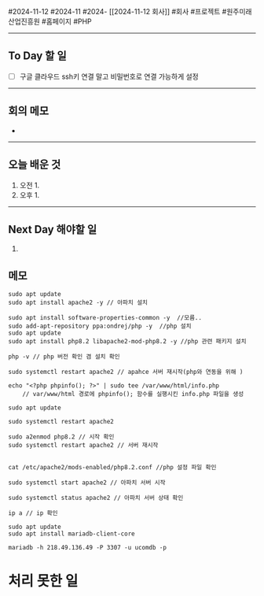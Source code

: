 #2024-11-12 #2024-11 #2024- [[2024-11-12 회사]]
#회사 #프로젝트 #원주미래산업진흥원 #홈페이지 #PHP

---
## To Day 할 일
- [ ] 구글 클라우드 ssh키 연결 말고 비밀번호로 연결 가능하게 설정
---
## 회의 메모
- 
---
## 오늘 배운 것
1. 오전
    1. 
2. 오후
    1. 
---
## Next Day 해야할 일
1. 


## 메모

```linux
sudo apt update
sudo apt install apache2 -y // 아파치 설치 

sudo apt install software-properties-common -y  //모름..
sudo add-apt-repository ppa:ondrej/php -y  //php 설치 
sudo apt update 
sudo apt install php8.2 libapache2-mod-php8.2 -y //php 관련 패키지 설치 

php -v // php 버전 확인 겸 설치 확인 

sudo systemctl restart apache2 // apahce 서버 재시작(php와 연동을 위해 )

echo "<?php phpinfo(); ?>" | sudo tee /var/www/html/info.php
    // var/www/html 경로에 phpinfo(); 함수를 실행시킨 info.php 파일을 생성 

sudo apt update

sudo systemctl restart apache2

sudo a2enmod php8.2 // 시작 확인 
sudo systemctl restart apache2 // 서버 재시작 


cat /etc/apache2/mods-enabled/php8.2.conf //php 설정 파일 확인 

sudo systemctl start apache2 // 아파치 서버 시작 

sudo systemctl status apache2 // 아파치 서버 상태 확인

ip a // ip 확인

```

```linux
sudo apt update
sudo apt install mariadb-client-core

mariadb -h 218.49.136.49 -P 3307 -u ucomdb -p
```

# 처리 못한 일
